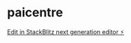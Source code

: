 # paicentre

[Edit in StackBlitz next generation editor ⚡️](https://stackblitz.com/~/github.com/ibobai/paicentre)